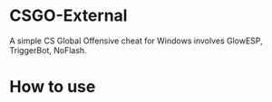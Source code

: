 # CSGO-External
A simple CS Global Offensive cheat for Windows involves GlowESP, TriggerBot, NoFlash.
# How to use
